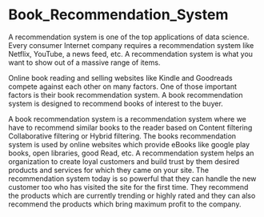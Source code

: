 # Book_Recommendation_System

A recommendation system is one of the top applications of data science. Every consumer Internet company requires a recommendation system like Netflix, YouTube, a news feed, etc. A recommendation system is what you want to show out of a massive range of items.

Online book reading and selling websites like Kindle and Goodreads compete against each other on many factors. One of those important factors is their book recommendation system. A book recommendation system is designed to recommend books of interest to the buyer.

A book recommendation system is a recommendation system where we have to recommend similar books to the reader based on Content filtering Collaborative filtering or Hybrid filtering. The books recommendation system is used by online websites which provide eBooks like google play books, open libraries, good Read, etc. A recommendation system helps an organization to create loyal customers and build trust by them desired products and services for which they came on your site. The recommendation system today is so powerful that they can handle the new customer too who has visited the site for the first time. They recommend the products which are currently trending or highly rated and they can also recommend the products which bring maximum profit to the company.
